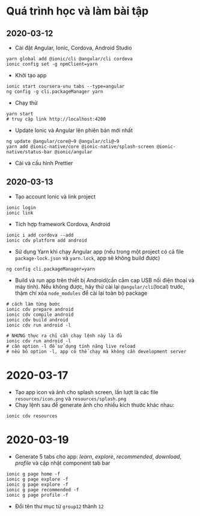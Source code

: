 # Quá trình học và làm bài tập

## 2020-03-12

- Cài đặt Angular, Ionic, Cordova, Android Studio

```shell
yarn global add @ionic/cli @angular/cli cordova
ionic config set -g npmClient=yarn
```

- Khởi tạo app

```shell
ionic start coursera-vnu tabs --type=angular
ng config -g cli.packageManager yarn
```

- Chạy thử

```shell
yarn start
# truy cập link http://localhost:4200
```

- Update Ionic và Angular lên phiên bản mới nhất

```shell
ng update @angular/core@~9 @angular/cli@~9
yarn add @ionic-native/core @ionic-native/splash-screen @ionic-native/status-bar @ionic/angular
```

- Cài và cấu hình Prettier

## 2020-03-13

- Tạo account Ionic và link project

```shell
ionic login
ionic link
```

- Tích hợp framework Cordova, Android

```shell
ionic i add cordova --add
ionic cdv platform add android
```

- Sử dụng Yarn khi chạy Angular app (nếu trong một project có cả file `package-lock.json` và `yarn.lock`, app sẽ không build được)

```shell
ng config cli.packageManager=yarn
```

- Build và run app trên thiết bị Android(cần cắm cap USB nối điện thoại và máy tính). Nếu không được, hãy thử cài lại `@angular/cli`(local) trước, thậm chí xóa `node_modules` để cài lại toàn bộ package

```shell
# cách làm từng bước
ionic cdv prepare android
ionic cdv compile android
ionic cdv build android
ionic cdv run android -l

# NHƯNG thực ra chỉ cần chạy lệnh này là đủ
ionic cdv run android -l
# cần option -l để sử dụng tính năng live reload
# nếu bỏ option -l, app có thể chạy mà không cần development server
```

# 2020-03-17

- Tạo app icon và ảnh cho splash screen, lần lượt là các file `resources/icon.png` và `resources/splash.png`
- Chạy lệnh sau để generate ảnh cho nhiều kích thước khác nhau:

```shell
ionic cdv resources
```

# 2020-03-19

- Generate 5 tabs cho app: *learn*, *explore*, *recommended*, *download*, *profile* và cập nhật component tab bar

```shell
ionic g page home -f
ionic g page explore -f
ionic g page explore -f
ionic g page recommended -f
ionic g page profile -f
```

- Đổi tên thư mục từ `group12` thành `12`
